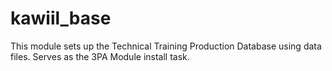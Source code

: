 # kawiil_base
This module sets up the Technical Training Production Database using data files. Serves as the 3PA Module install task.
